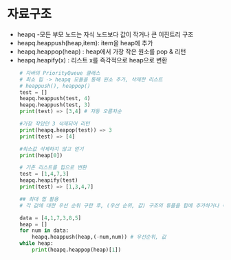 # 자료구조
- heapq
    -모든 부모 노드는 자식 노드보다 값이 작거나 큰 이진트리 구조
- heapq.heappush(heap,item): item을 heap에 추가
- heapq.heappop(heap) : heap에서 가장 작은 원소를 pop & 리턴
- heapq.heapify(x) : 리스트 x를 즉각적으로 heap으로 변환

```python
    # 자바의 PriorityQueue 클래스 
    # 최소 힙 -> heapq 모듈을 통해 원소 추가, 삭제한 리스트
    # heappush(), heappop()
    test = []
    heapq.heappush(test, 4)
    heapq.heappush(test, 3)
    print(test) => [3,4] # 자동 오름차순

    #가장 작았던 3 삭제되어 리턴
    print(heapq.heapop(test)) => 3
    print(test) => [4]

    #최소값 삭제하지 않고 얻기
    print(heap[0])

    # 기존 리스트를 힙으로 변환
    test = [1,4,7,3]
    heapq.heapify(test)
    print(test) => [1,3,4,7]

    ## 최대 힙 활용
    # 각 값에 대한 우선 순위 구한 후, (우선 순위, 값) 구조의 튜플을 힙에 추가하거나 삭제하면 된다. 값을 읽어올 때는 각 튜플에서 인덱스 1에 있는 값을 취하면 된다.

    data = [4,1,7,3,8,5]
    heap = []
    for num in data:
        heapq.heappush(heap,(-num,num)) # 우선순위, 값
    while heap:
        print(heapq.heappop(heap)[1])

```